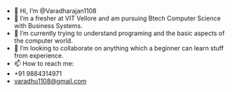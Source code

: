 - 👋 Hi, I’m @Varadharajan1108
- 👀 I’m a fresher at VIT Vellore and am pursuing Btech Computer Science with Business Systems.
- 🌱 I’m currently trying to understand programing and the basic aspects of the computer world.
- 💞️ I’m looking to collaborate on anything which a beginner can learn stuff from experience.
- 📫 How to reach me:
-  +91 9884314971 
- varadhu1108@gmail.com


<!---
Varadharajan1108/Varadharajan1108 is a ✨ special ✨ repository because its `README.md` (this file) appears on your GitHub profile.
You can click the Preview link to take a look at your changes.
--->
